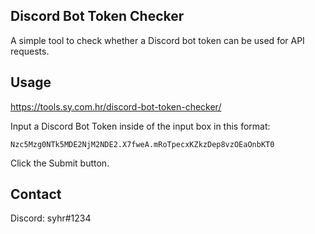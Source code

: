 ## Discord Bot Token Checker

A simple tool to check whether a Discord bot token can be used for API requests.

## Usage

https://tools.sy.com.hr/discord-bot-token-checker/

Input a Discord Bot Token inside of the input box in this format:
```
Nzc5Mzg0NTk5MDE2NjM2NDE2.X7fweA.mRoTpecxKZkzDep8vzOEaOnbKT0
```
Click the Submit button.

## Contact

Discord: syhr#1234
